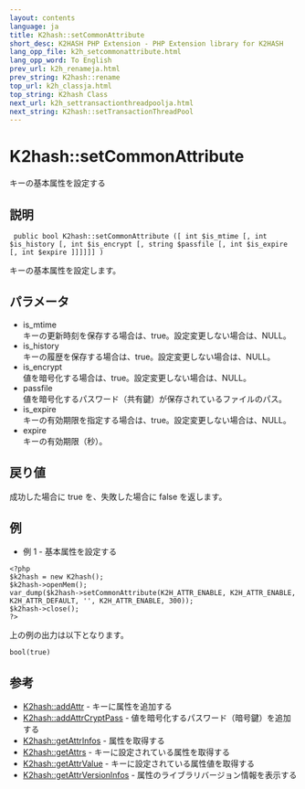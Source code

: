 ```yaml
---
layout: contents
language: ja
title: K2hash::setCommonAttribute
short_desc: K2HASH PHP Extension - PHP Extension library for K2HASH
lang_opp_file: k2h_setcommonattribute.html
lang_opp_word: To English
prev_url: k2h_renameja.html
prev_string: K2hash::rename
top_url: k2h_classja.html
top_string: K2hash Class
next_url: k2h_settransactionthreadpoolja.html
next_string: K2hash::setTransactionThreadPool
---
```


# K2hash::setCommonAttribute
キーの基本属性を設定する

## 説明
```
 public bool K2hash::setCommonAttribute ([ int $is_mtime [, int $is_history [, int $is_encrypt [, string $passfile [, int $is_expire [, int $expire ]]]]]] )
```
キーの基本属性を設定します。 

## パラメータ
- is_mtime  
キーの更新時刻を保存する場合は、true。設定変更しない場合は、NULL。
- is_history  
キーの履歴を保存する場合は、true。設定変更しない場合は、NULL。
- is_encrypt  
値を暗号化する場合は、true。設定変更しない場合は、NULL。
- passfile  
値を暗号化するパスワード（共有鍵）が保存されているファイルのパス。
- is_expire  
キーの有効期限を指定する場合は、true。設定変更しない場合は、NULL。
- expire  
キーの有効期限（秒）。

## 戻り値
成功した場合に true を、失敗した場合に false を返します。 

## 例
- 例 1 - 基本属性を設定する
```
<?php
$k2hash = new K2hash();
$k2hash->openMem();
var_dump($k2hash->setCommonAttribute(K2H_ATTR_ENABLE, K2H_ATTR_ENABLE, K2H_ATTR_DEFAULT, '', K2H_ATTR_ENABLE, 300));
$k2hash->close();
?>
```
上の例の出力は以下となります。
```
bool(true)
```

## 参考
- [K2hash::addAttr](k2h_addattrja.html) - キーに属性を追加する
- [K2hash::addAttrCryptPass](k2h_addattrcryptpassja.html) - 値を暗号化するパスワード（暗号鍵）を追加する
- [K2hash::getAttrInfos](k2h_getattrinfosja.html) - 属性を取得する
- [K2hash::getAttrs](k2h_getattrsja.html) - キーに設定されている属性を取得する
- [K2hash::getAttrValue](k2h_getattrvalueja.html) - キーに設定されている属性値を取得する
- [K2hash::getAttrVersionInfos](k2h_getattrversioninfosja.html) - 属性のライブラリバージョン情報を表示する
